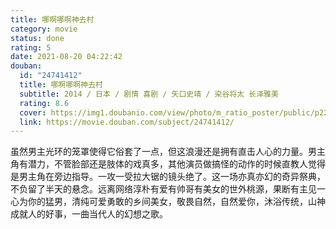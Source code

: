 ```yaml
---
title: 哪啊哪啊神去村
category: movie
status: done
rating: 5
date: 2021-08-20 04:22:42
douban:
  id: "24741412"
  title: 哪啊哪啊神去村
  subtitle: 2014 / 日本 / 剧情 喜剧 / 矢口史靖 / 染谷将太 长泽雅美
  rating: 8.6
  cover: https://img1.doubanio.com/view/photo/m_ratio_poster/public/p2212173720.jpg
  link: https://movie.douban.com/subject/24741412/
---
```


虽然男主光环的笼罩使得它俗套了一点，但这浪漫还是拥有直击人心的力量。男主角有潜力，不管脸部还是肢体的戏真多，其他演员做搞怪的动作的时候直教人觉得是男主角在旁边指导。一攻一受拉大锯的镜头绝了。这一场亦真亦幻的奇异祭典，不负留了半天的悬念。远离网络淳朴有爱有帅哥有美女的世外桃源，果断有主见一心为你的猛男，清纯可爱勇敢的乡间美女，敬畏自然，自然爱你，沐浴传统，山神成就人的好事，一曲当代人的幻想之歌。